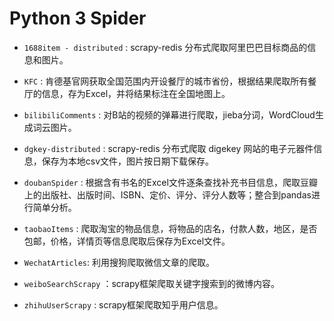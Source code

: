 # Python 3 Spider

* `1688item - distributed` : scrapy-redis 分布式爬取阿里巴巴目标商品的信息和图片。

* `KFC` : 肯德基官网获取全国范围内开设餐厅的城市省份，根据结果爬取所有餐厅的信息，存为Excel，并将结果标注在全国地图上。

* `bilibiliComments` : 对B站的视频的弹幕进行爬取，jieba分词，WordCloud生成词云图片。

* `dgkey-distributed` : scrapy-redis 分布式爬取 digekey 网站的电子元器件信息，保存为本地csv文件，图片按日期下载保存。

* `doubanSpider` : 根据含有书名的Excel文件逐条查找补充书目信息，爬取豆瓣上的出版社、出版时间、ISBN、定价、评分、评分人数等；整合到pandas进行简单分析。

* `taobaoItems` : 爬取淘宝的物品信息，将物品的店名，付款人数，地区，是否包邮，价格，详情页等信息爬取后保存为Excel文件。
  
* `WechatArticles`: 利用搜狗爬取微信文章的爬取。
 
* `weiboSearchScrapy` ：scrapy框架爬取关键字搜索到的微博内容。

* `zhihuUserScrapy` : scrapy框架爬取知乎用户信息。
